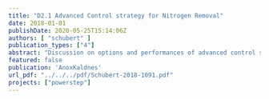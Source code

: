 ```yaml
---
title: "D2.1 Advanced Control strategy for Nitrogen Removal"
date: 2018-01-01
publishDate: 2020-05-25T15:14:06Z
authors: [ "schubert" ]
publication_types: ["4"]
abstract: "Discussion on options and performances of advanced control sys-tems for biological nitrogen removal after advanced primary treatment. The process control options are described in details as well as process performance in the demo site was quantified in-cluding transition strategy from conventional scheme to process with the advanced carbon extraction."
featured: false
publication: 'AnoxKaldnes'
url_pdf: "../../../pdf/Schubert-2018-1091.pdf"
projects: ["powerstep"]
---
```


